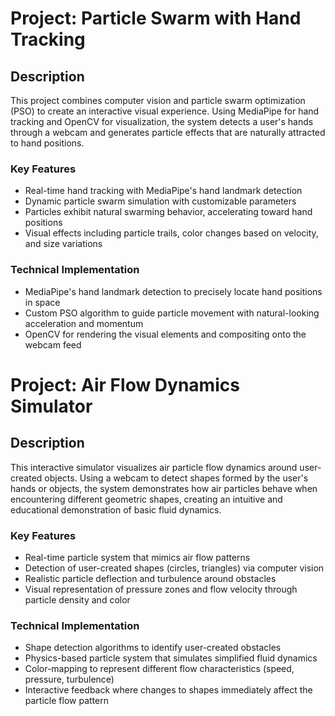 # Project: Particle Swarm with Hand Tracking

## Description
This project combines computer vision and particle swarm optimization (PSO) to create an interactive visual experience. Using MediaPipe for hand tracking and OpenCV for visualization, the system detects a user's hands through a webcam and generates particle effects that are naturally attracted to hand positions.

### Key Features
- Real-time hand tracking with MediaPipe's hand landmark detection
- Dynamic particle swarm simulation with customizable parameters
- Particles exhibit natural swarming behavior, accelerating toward hand positions
- Visual effects including particle trails, color changes based on velocity, and size variations

### Technical Implementation
- MediaPipe's hand landmark detection to precisely locate hand positions in space
- Custom PSO algorithm to guide particle movement with natural-looking acceleration and momentum
- OpenCV for rendering the visual elements and compositing onto the webcam feed

# Project: Air Flow Dynamics Simulator

## Description
This interactive simulator visualizes air particle flow dynamics around user-created objects. Using a webcam to detect shapes formed by the user's hands or objects, the system demonstrates how air particles behave when encountering different geometric shapes, creating an intuitive and educational demonstration of basic fluid dynamics.

### Key Features
- Real-time particle system that mimics air flow patterns
- Detection of user-created shapes (circles, triangles) via computer vision
- Realistic particle deflection and turbulence around obstacles
- Visual representation of pressure zones and flow velocity through particle density and color

### Technical Implementation
- Shape detection algorithms to identify user-created obstacles
- Physics-based particle system that simulates simplified fluid dynamics
- Color-mapping to represent different flow characteristics (speed, pressure, turbulence)
- Interactive feedback where changes to shapes immediately affect the particle flow pattern
